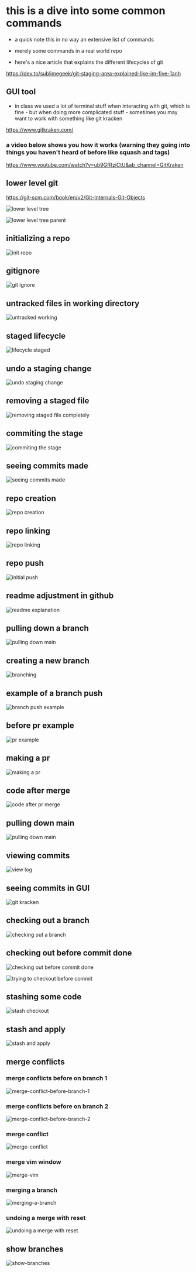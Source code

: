 # this is a dive into some common commands

- a quick note this in no way an extensive list of commands
- merely some commands in a real world repo

- here's a nice article that explains the different lifecycles of git

https://dev.to/sublimegeek/git-staging-area-explained-like-im-five-1anh

## GUI tool

- in class we used a lot of terminal stuff when interacting with git, which is fine - but when doing more complicated stuff - sometimes you may want to work with something like git kracken

https://www.gitkraken.com/

### a video below shows you how it works (warning they going into things you haven't heard of before like squash and tags)

https://www.youtube.com/watch?v=ub9GfRziCtU&ab_channel=GitKraken

## lower level git

https://git-scm.com/book/en/v2/Git-Internals-Git-Objects

![lower level tree](references/lower-level-tree-stuff.png)

![lower level tree parent](references/lower-level-tree-parent-stuff.png)

## initializing a repo

![init repo](references/1-init-repo.png)

## gitignore

![git ignore](references/2-gitignore.png)

## untracked files in working directory

![untracked working](references/3-git-lifecycle-untrack-working.png)

## staged lifecycle

![lifecycle staged](references/4-git-lifecycle-staged.png)

## undo a staging change

![undo staging change](references/5-git-undo-staging-change.png)

## removing a staged file

![removing staged file completely](references/6-removing-staged-file-completely.png)

## commiting the stage

![commiting the stage](references/7-commiting-the-stage.png)

## seeing commits made

![seeing commits made](references/8-seeing-commits-made.png)

## repo creation

![repo creation](references/9-repo-creation.png)

## repo linking

![repo linking](references/10-repo-linking.png)

## repo push

![initial push](references/11-initial-push.png)

## readme adjustment in github

![readme explanation](references/12-readme-explanation.png)

## pulling down a branch

![pulling down main](references/13-pulling-down-main.png)

## creating a new branch

![branching](references/14-branching.png)

## example of a branch push

![branch push example](references/15-branch-push-example.png)

## before pr example

![pr example](references/16-pr-example.png)

## making a pr

![making a pr](references/17-making-a-pr.png)

## code after merge

![code after pr merge](references/18-code-after-pr-merged.png)

## pulling down main

![pulling down main](references/19-pulling-down-main.png)

## viewing commits

![view log](references/20-viewing-log.png)

## seeing commits in GUI

![git kracken](references/21-visualized-through-gitkracken.png)

## checking out a branch

![checking out a branch](references/branch-checkout.png)

## checking out before commit done

![checking out before commit done](references/gotchas-checking-out-branches-before-commit-was-done.png)

![trying to checkout before commit](references/trying-to-checkout-before-commit.png)

## stashing some code

![stash checkout](references/git-stashing-on-checkout.png)

## stash and apply

![stash and apply](references/git-stash-list-and-apply.png)

## merge conflicts

### merge conflicts before on branch 1

![merge-conflict-before-branch-1](references/merge-conflict-before-branch-1.png)

### merge conflicts before on branch 2

![merge-conflict-before-branch-2](references/merge-conflict-before-branch-2.png)

### merge conflict

![merge-conflict](references/merge-conflict.png)

### merge vim window

![merge-vim](references/merge-vim.png)

### merging a branch

![merging-a-branch](references/merging-a-branch.png)

### undoing a merge with reset

![undoing a merge with reset](references/undoing-a-merge-with-reset.png)

## show branches

![show-branches](references/show-branches.png)
